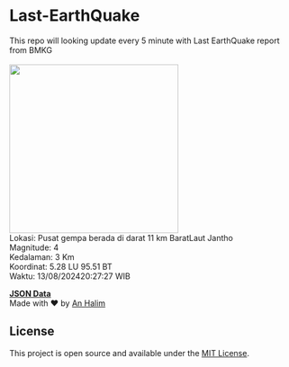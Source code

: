 # Last-EarthQuake
This repo will looking update every 5 minute with Last EarthQuake report from BMKG
<br>
<br>
<img src="https://static.bmkg.go.id/20240813202727.mmi.jpg" width="300"/>
<br>
Lokasi: Pusat gempa berada di darat 11 km BaratLaut Jantho <br>
Magnitude: 4 <br>
Kedalaman: 3 Km <br>
Koordinat: 5.28 LU 95.51 BT <br>
Waktu: 13/08/202420:27:27 WIB <br>

<a href="./data/data.json">**JSON Data**</a>
<br>
Made with ❤️ by <a href="https://github.com/an-halim">An Halim</a>
## License

This project is open source and available under the [MIT License](LICENSE).
